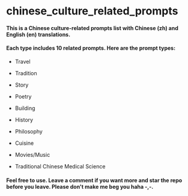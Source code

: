 # chinese_culture_related_prompts
#### This is a Chinese culture-related prompts list with Chinese (zh) and English (en) translations.

#### Each type includes 10 related prompts. Here are the prompt types:

- Travel

- Tradition

- Story

- Poetry

- Building

- History

- Philosophy

- Cuisine

- Movies/Music

- Traditional Chinese Medical Science

#### Feel free to use. Leave a comment if you want more and star the repo before you leave. Please don't make me beg you haha -,-.
